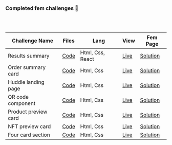 ### Completed fem challenges 🙌

<br>
<br>

| Challenge Name       | Files                                                                                             | Lang             | View                                                                                    | Fem Page                                                                                                         |
| -------------------- | ------------------------------------------------------------------------------------------------- | ---------------- | --------------------------------------------------------------------------------------- | ---------------------------------------------------------------------------------------------------------------- |
| Results summary      | [Code](https://github.com/bilalturkmen/frontend-mentor-challenges/tree/main/results-summary)      | Html, Css, React | [Live](https://curious-frangipane-902af8.netlify.app/)                                  | [Solution](https://www.frontendmentor.io/solutions/results-summary-component-with-react-js-oY58nHZGtW)           |
| Order summary card   | [Code](https://github.com/bilalturkmen/frontend-mentor-challenges/tree/main/order-summary)        | Html, Css        | [Live](https://bilalturkmen.github.io/frontend-mentor-challenges/order-summary/)        | [Solution](https://www.frontendmentor.io/solutions/order-summary-card-with-flexbox-sDvU61gxez)                   |
| Huddle landing page  | [Code](https://github.com/bilalturkmen/frontend-mentor-challenges/tree/main/huddle-landing-page)  | Html, Css        | [Live](https://bilalturkmen.github.io/frontend-mentor-challenges/huddle-landing-page/)  | [Solution](https://www.frontendmentor.io/solutions/huddle-landing-page-only-css-grid-P9GYLXp5KZ)                 |
| QR code component    | [Code](https://github.com/bilalturkmen/frontend-mentor-challenges/tree/main/qr-code-component)    | Html, Css        | [Live](https://bilalturkmen.github.io/frontend-mentor-challenges/qr-code-component/)    | [Solution](https://www.frontendmentor.io/solutions/qr-code-component-with-flexbox-VatIn7QzgX)                    |
| Product preview card | [Code](https://github.com/bilalturkmen/frontend-mentor-challenges/tree/main/product-preview-card) | Html, Css        | [Live](https://bilalturkmen.github.io/frontend-mentor-challenges/product-preview-card/) | [Solution](https://www.frontendmentor.io/solutions/product-preview-card-css-grid-and-flexbox-PPpkkmOJge)         |
| NFT preview card     | [Code](https://github.com/bilalturkmen/frontend-mentor-challenges/tree/main/nft-preview-card)     | Html, Css        | [Live](https://bilalturkmen.github.io/frontend-mentor-challenges/nft-preview-card/)     | [Solution](https://www.frontendmentor.io/solutions/nft-preview-card-component-flexbox-nZkg6C_Bik)                |
| Four card section    | [Code](https://github.com/bilalturkmen/frontend-mentor-challenges/tree/main/four-card-section)    | Html, Css        | [Live](https://bilalturkmen.github.io/frontend-mentor-challenges/four-card-section/)    | [Solution](https://www.frontendmentor.io/solutions/four-card-feature-section-challenge-with-css-grid-vdJDK27_nC) |
